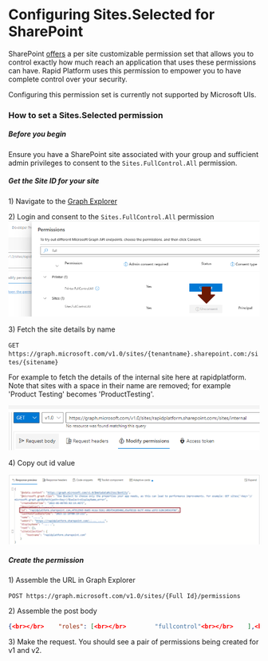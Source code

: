 # Configuring Sites.Selected for SharePoint

SharePoint [offers](https://devblogs.microsoft.com/microsoft365dev/controlling-app-access-on-specific-sharepoint-site-collections/) a per site customizable permission set that allows you to control exactly how much reach an application that uses these permissions can have. Rapid Platform uses this permission to empower you to have complete control over your security.

Configuring this permission set is currently not supported by Microsoft UIs.

### How to set a Sites.Selected permission

##### Before you begin

Ensure you have a SharePoint site associated with your group and sufficient admin privileges to consent to the `Sites.FullControl.All` permission.

##### Get the Site ID for your site

1\) Navigate to the [Graph Explorer](https://developer.microsoft.com/en-us/graph/graph-explorer)

2\) Login and consent to the `Sites.FullControl.All` permission![Graph permissions.png](./downloaded_image_1705285197568.png)

3\) Fetch the site details by name

`GET https://graph.microsoft.com/v1.0/sites/{tenantname}.sharepoint.com:/sites/{sitename}`

For example to fetch the details of the internal site here at rapidplatform. Note that sites with a space in their name are removed; for example 'Product Testing' becomes 'ProductTesting'.

![image-1703121971296.png](./downloaded_image_1705285198576.png)

4\) Copy out id value

![image-1703122106535.png](./downloaded_image_1705285199583.png)

##### Create the permission

1\) Assemble the URL in Graph Explorer

`POST https://graph.microsoft.com/v1.0/sites/{Full Id}/permissions`

2\) Assemble the post body

```JSON
{<br></br>    "roles": [<br></br>        "fullcontrol"<br></br>    ],<br></br>    "grantedToIdentities": [<br></br>        {<br></br>            "application": {<br></br>                "id": "cd5db0ec-1419-4ae6-9434-21cfb83fc42d",<br></br>                "displayName": "Rapid Platform"<br></br>            }<br></br>        }<br></br>    ]<br></br>}
```

3\) Make the request. You should see a pair of permissions being created for v1 and v2.
